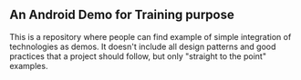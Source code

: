 ## An Android Demo for Training purpose

This is a repository where people can find example of simple integration of technologies as demos. It doesn't include all design patterns and good practices that a project should follow, but only "straight to the point" examples.
